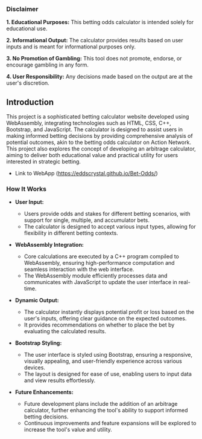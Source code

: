 ### Disclaimer
**1. Educational Purposes:** This betting odds calculator is intended solely for educational use.

**2. Informational Output:** The calculator provides results based on user inputs and is meant for informational purposes only.

**3. No Promotion of Gambling:** This tool does not promote, endorse, or encourage gambling in any form.

**4. User Responsibility:** Any decisions made based on the output are at the user's discretion.
## Introduction

This project is a sophisticated betting calculator website developed using WebAssembly, integrating technologies such as HTML, CSS, C++, Bootstrap, and JavaScript. The calculator is designed to assist users in 
making informed betting decisions by providing comprehensive analysis of potential outcomes, akin to the betting odds calculator on Action Network. This project also explores the concept of developing an arbitrage 
calculator, aiming to deliver both educational value and practical utility for users interested in strategic betting.

* Link to WebApp (https://eddscrystal.github.io/Bet-Odds/)

### How It Works

- **User Input:**
  - Users provide odds and stakes for different betting scenarios, with support for single, multiple, and accumulator bets.
  - The calculator is designed to accept various input types, allowing for flexibility in different betting contexts.

- **WebAssembly Integration:**
  - Core calculations are executed by a C++ program compiled to WebAssembly, ensuring high-performance computation and seamless interaction with the web interface.
  - The WebAssembly module efficiently processes data and communicates with JavaScript to update the user interface in real-time.

- **Dynamic Output:**
  - The calculator instantly displays potential profit or loss based on the user's inputs, offering clear guidance on the expected outcomes.
  - It provides recommendations on whether to place the bet by evaluating the calculated results.

- **Bootstrap Styling:**
  - The user interface is styled using Bootstrap, ensuring a responsive, visually appealing, and user-friendly experience across various devices.
  - The layout is designed for ease of use, enabling users to input data and view results effortlessly.

- **Future Enhancements:**
  - Future development plans include the addition of an arbitrage calculator, further enhancing the tool's ability to support informed betting decisions.
  - Continuous improvements and feature expansions will be explored to increase the tool's value and utility.
